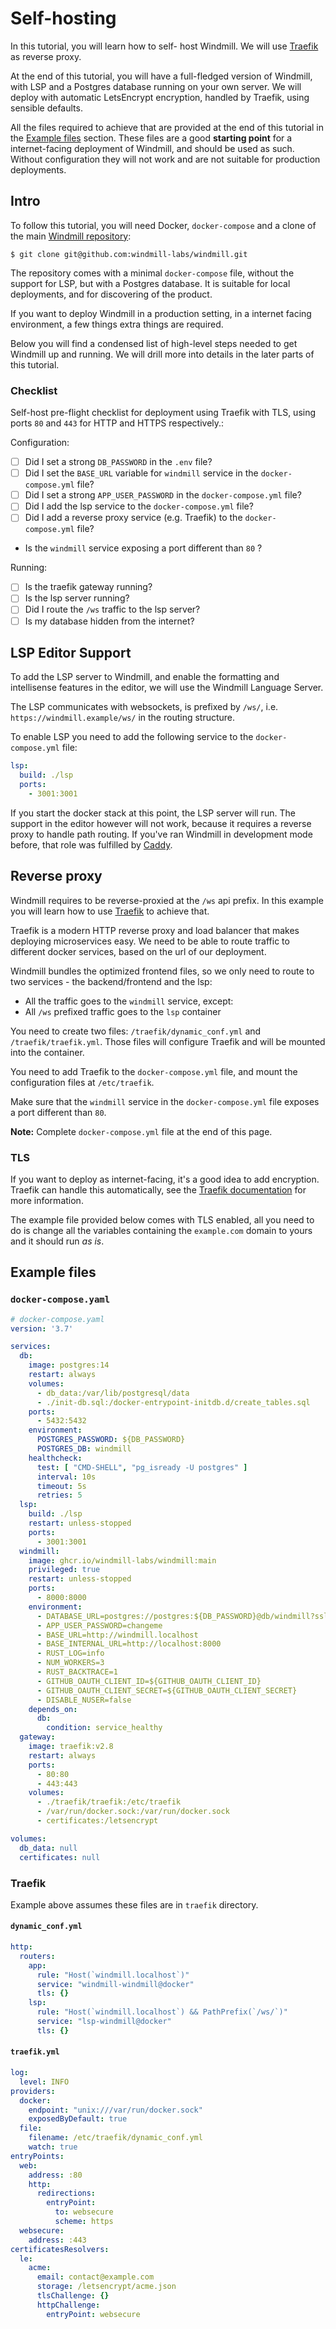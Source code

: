 # Self-hosting

In this tutorial, you will learn how to self- host Windmill. 
We will use [Traefik][traefik] as reverse proxy.  

At the end of this tutorial, you will have a full-fledged version of Windmill,
with LSP and a Postgres database running on your own server. We will deploy 
with automatic LetsEncrypt encryption, handled by Traefik, using sensible
defaults. 

All the files required to achieve that are provided at the end of this
tutorial in the [Example files](#example-files) section. These files are a
good **starting point** for a internet-facing deployment of Windmill,
and should be used as such. Without configuration they will not work and
are not suitable for production deployments.

## Intro

To follow this tutorial, you will need Docker, `docker-compose` and a clone
of the main [Windmill repository][windmill]:  

`$ git clone git@github.com:windmill-labs/windmill.git`


The repository comes with a minimal `docker-compose` file, without the 
support for LSP, but with a Postgres database. It is suitable for 
local deployments, and for discovering of the product. 

If you want to deploy Windmill in a production setting, in a 
internet facing environment, a few things extra things are required.

Below you will find a condensed list of high-level steps needed to get
Windmill up and running. We will drill more into details in the 
later parts of this tutorial.

### Checklist

Self-host pre-flight checklist for deployment using Traefik with TLS, 
using ports `80` and `443` for HTTP and HTTPS respectively.:

Configuration: 

- [ ] Did I set a strong `DB_PASSWORD` in the `.env` file?
- [ ] Did I set the `BASE_URL` variable for `windmill` service in the 
 `docker-compose.yml` file?
- [ ] Did I set a strong `APP_USER_PASSWORD` in the `docker-compose.yml` file?
- [ ] Did I add the lsp service to the `docker-compose.yml` file?
- [ ] Did I add a reverse proxy service (e.g. Traefik) to the 
  `docker-compose.yml` file?
- Is the `windmill` service exposing a port different than `80` ?

Running: 

- [ ] Is the traefik gateway running?
- [ ] Is the lsp server running?
- [ ] Did I route the `/ws` traffic to the lsp server?
- [ ] Is my database hidden from the internet?

## LSP Editor Support

To add the LSP server to Windmill, and enable the formatting and intellisense 
features in the editor, we will use the Windmill Language Server.

The LSP communicates with websockets, is prefixed by `/ws/`, 
i.e. `https://windmill.example/ws/` in the routing structure.

To enable LSP you need to add the following service to the `docker-compose.yml` file: 

```yaml
lsp:
  build: ./lsp
  ports:
    - 3001:3001
```

If you start the docker stack at this point, the LSP server will run. The support 
in the editor however will not work, because it requires a reverse proxy to 
handle path routing. If you've ran Windmill in development mode before, 
that role was fulfilled by [Caddy][caddy].

## Reverse proxy

Windmill requires to be reverse-proxied at the `/ws` api prefix. In this example
you will learn how to use [Traefik][traefik] to achieve that.

Traefik is a modern HTTP reverse proxy and load balancer that makes 
deploying microservices easy. We need to be able to route traffic 
to different docker services, based on the url of our deployment. 

Windmill bundles the optimized frontend files, so we only need to route
to two services - the backend/frontend and the lsp:

- All the traffic goes to the `windmill` service, except:
- All `/ws` prefixed traffic goes to the `lsp` container


You need to create two files: `/traefik/dynamic_conf.yml` and `/traefik/traefik.yml`. 
Those files will configure Traefik and will be mounted into the container.

You need to add Traefik to the `docker-compose.yml` file, and mount the configuration
files at `/etc/traefik`.


Make sure that the `windmill` service in the `docker-compose.yml` file 
exposes a port different than `80`.

**Note:** Complete `docker-compose.yml` file at the end of this page. 


### TLS

If you want to deploy as internet-facing, it's a good idea to add encryption. 
Traefik can handle this automatically, see the 
[Traefik documentation][traefik-tls] for more information.

The example file provided below comes with TLS enabled, all 
you need to do is change all the variables containing the `example.com` 
domain to yours and it should run *as is*.


## Example files

### `docker-compose.yaml`

```yaml
# docker-compose.yaml
version: '3.7'

services:
  db:
    image: postgres:14
    restart: always
    volumes:
      - db_data:/var/lib/postgresql/data
      - ./init-db.sql:/docker-entrypoint-initdb.d/create_tables.sql
    ports:
      - 5432:5432
    environment:
      POSTGRES_PASSWORD: ${DB_PASSWORD}
      POSTGRES_DB: windmill
    healthcheck:
      test: [ "CMD-SHELL", "pg_isready -U postgres" ]
      interval: 10s
      timeout: 5s
      retries: 5
  lsp:
    build: ./lsp
    restart: unless-stopped
    ports:
      - 3001:3001
  windmill:
    image: ghcr.io/windmill-labs/windmill:main
    privileged: true
    restart: unless-stopped
    ports:
      - 8000:8000
    environment:
      - DATABASE_URL=postgres://postgres:${DB_PASSWORD}@db/windmill?sslmode=disable
      - APP_USER_PASSWORD=changeme
      - BASE_URL=http://windmill.localhost
      - BASE_INTERNAL_URL=http://localhost:8000
      - RUST_LOG=info
      - NUM_WORKERS=3
      - RUST_BACKTRACE=1
      - GITHUB_OAUTH_CLIENT_ID=${GITHUB_OAUTH_CLIENT_ID}
      - GITHUB_OAUTH_CLIENT_SECRET=${GITHUB_OAUTH_CLIENT_SECRET}
      - DISABLE_NUSER=false
    depends_on:
      db:
        condition: service_healthy
  gateway:
    image: traefik:v2.8
    restart: always
    ports:
      - 80:80
      - 443:443
    volumes:
      - ./traefik/traefik:/etc/traefik
      - /var/run/docker.sock:/var/run/docker.sock
      - certificates:/letsencrypt

volumes:
  db_data: null
  certificates: null
```

### Traefik 

Example above assumes these files are in `traefik` directory.

#### `dynamic_conf.yml`

```yaml
http:
  routers:
    app:
      rule: "Host(`windmill.localhost`)"
      service: "windmill-windmill@docker"
      tls: {}
    lsp: 
      rule: "Host(`windmill.localhost`) && PathPrefix(`/ws/`)"
      service: "lsp-windmill@docker"
      tls: {}
```

#### `traefik.yml`

```yaml
log:
  level: INFO
providers:
  docker:
    endpoint: "unix:///var/run/docker.sock"
    exposedByDefault: true
  file:
    filename: /etc/traefik/dynamic_conf.yml
    watch: true
entryPoints:
  web:
    address: :80
    http:
      redirections:
        entryPoint:
          to: websecure
          scheme: https
  websecure:
    address: :443
certificatesResolvers:
  le:
    acme:
      email: contact@example.com
      storage: /letsencrypt/acme.json
      tlsChallenge: {}
      httpChallenge:
        entryPoint: websecure
```



<!-- Resources -->

[caddy]: https://caddyserver.com/
[traefik]: https://traefik.io/
[traefik-tls]: https://doc.traefik.io/traefik/https/acme/
[windmill]: https://github.com/windmill-labs/windmill